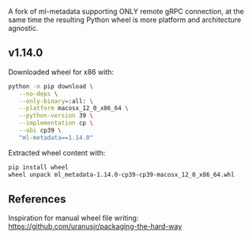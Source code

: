 A fork of ml-metadata supporting ONLY remote gRPC connection,
at the same time the resulting Python wheel is more platform and architecture agnostic.

## v1.14.0

Downloaded wheel for x86 with:

```sh
python -m pip download \
   --no-deps \
   --only-binary=:all: \
   --platform macosx_12_0_x86_64 \
   --python-version 39 \
   --implementation cp \
   --abi cp39 \
   "ml-metadata==1.14.0"
```

Extracted wheel content with: 

```sh
pip install wheel
wheel unpack ml_metadata-1.14.0-cp39-cp39-macosx_12_0_x86_64.whl
```

## References

Inspiration for manual wheel file writing: https://github.com/uranusjr/packaging-the-hard-way
